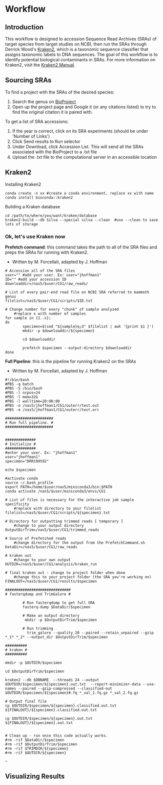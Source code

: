 # **Workflow**

## **Introduction**

This workflow is designed to accession Sequence Read Archives (SRAs) of target species from target studies on NCBI, then run the SRAs through Derrick Wood's [Kraken2](https://github.com/DerrickWood/kraken2.git), which is a taxonomic sequence classifier that assigns taxonomic labels to DNA sequences. The goal of this workflow is to 
identify potential biological contaminants in SRAs. For more information on Kraken2, visit the [Kraken2 Manual](docs/MANUAL.markdown).

## **Sourcing SRAs**

To find a project with the SRAs of the desired species:
1. Search the genus on [BioProject](https://www.ncbi.nlm.nih.gov/bioproject?cmd=Retrieve&dopt=Overview&list_uids=192.) 
2. Open up the project page and Google it (or any citations listed) to try to find the original citation it is paired with. 

To get a list of SRA accessions:
1. If the year is correct, click on its SRA experiments (should be under 'Number of Links')
2. Click Send results to Run selector 
3. Under Download, click Accession List. This will send all the SRAs associated with the BioProject to a .txt file
4. Upload the .txt file to the computational server in an accessible location

## **Kraken2**

Installing Kraken2
```
conda create -n xx #create a conda environment, replace xx with name
conda install bioconda::kraken2
```

Building a Kraken database
```
cd /path/to/where/you/want/kraken/database
kraken2-build --db Silva --special silva --clean  #use --clean to save lots of storage
```
### **Ok, let's use Kraken now**
**Prefetch command**: this command takes the path to all of the SRA files and preps the SRAs for running with Kraken2.
- Written by M. Forcellati, adapted by J. Hoffman

```
# Accession all of the SRA files
user="" #add your user. Ex: user="jhoffman1"
ID="" #add your accession ID
downloaddir=/nas5/$user/CG1/raw_reads/

# List of every pair-end read file on NCBI SRA referred to mammoth genus
filelist=/nas5/$user/CG1/scripts/$ID.txt

# Change number for every "chunk" of sample analyzed
	#replace x with number of samples
for sample in {1..x};
do
        specimen=$(sed "${sample}q;d" $filelist | awk '{print $1 }')
        mkdir -p $downloaddir/${specimen}

        cd $downloaddir

        prefetch $specimen --output-directory $downloaddir
done

```

**Full Pipeline**: this is the pipeline for running Kraken2 on the SRAs
- Written by M. Forcellati, adapted by J. Hoffman

```
#!/bin/bash
#PBS -q batch
#PBS -S /bin/bash
#PBS -l ncpus=24
#PBS -l mem=32G
#PBS -l walltime=20:00:00
#PBS -o /nas5/jhoffman1/CG1/outerr/test.out
#PBS -e /nas5/jhoffman1/CG1/outerr/test.err

######################
# Run full pipeline. #
######################


##############
# Initialize #
##############
#enter your user. Ex: "jhoffman1"
user="jhoffman1"
specimen="DRR199592"

echo $specimen

#activate conda
source ~/.bash_profile
export PATH=/home/$user/nas5/miniconda3/bin:$PATH
conda activate /nas5/$user/miniconda3/envs/CG1

# List of files is necessary for the interactive job sample specificity
	#replace with directory to your filelist
filelist=/nas5/$user/CG1/scripts/${specimen}.txt

# Directory for outputting trimmed reads [ temporary ]
	#change to your output directory
OutputDirTrim=/nas5/$user/CG1/trimmed_reads

# Source of Prefetched reads
	#change directory for the output from the PrefetchCommand.sh 
DataDir=/nas5/$user/CG1/raw_reads

# kraken out
	#change to your own output 
OUTDIR=/nas5/$user/CG1/analysis/kraken_run

# final kraken out - change to project folder when done
	#change this to your project folder (the SRA you're working on)
FINALOUT=/nas5/$user/CG1/results/$specimen

##############################
# fasterqdump and TrimGalore #

        # Run fasterqdump to get full SRA
        fasterq-dump $DataDir/$specimen

        # Make an output directory
         mkdir -p $OutputDirTrim/$specimen

        # Run trimming
          trim_galore --quality 20 --paired --retain_unpaired --gzip *_1* *_2* --output_dir $OutputDirTrim/$specimen

##########
# kraken #
##########

mkdir -p $OUTDIR/$specimen

cd $OutputDirTrim/$specimen

kraken2 --db $DBNAME  --threads 24 --output $OUTDIR/$specimen/${specimen}.out.txt  --report-minimizer-data --use-names --paired --gzip-compressed --classified-out $OUTDIR/$specimen/${specimen}#.fq *_val_1.fq.gz *_val_2.fq.gz

# Output final file
cp $OUTDIR/$specimen/${specimen}.classified.out.txt ${FINALOUT}/${specimen}.classified.out.txt

cp $OUTDIR/$specimen/${specimen}.out.txt ${FINALOUT}/${specimen}.out.txt


# Clean up - run once this code actually works.
#rm -rif $DataDir/$specimen
#rm -rif $OutputDirTrim/$specimen
#rm -rif $TRIMDIR/${specimen}
#rm -rif $OUTDIR/${specimen}

~
```

## **Visualizing Results**





